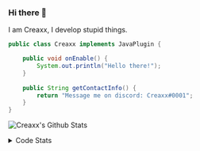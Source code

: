 ### Hi there 👋

I am Creaxx, I develop stupid things. 

```java
public class Creaxx implements JavaPlugin {

    public void onEnable() {
        System.out.println("Hello there!");
    }
    
    public String getContactInfo() {
        return "Message me on discord: Creaxx#0001";
    }
}
```

![Creaxx's Github Stats](https://github-readme-stats.vercel.app/api?username=CreaxxOG&show_icons=true&theme=dark&count_private=true)

<details>
  <summary>Code Stats</summary>

<!--START_SECTION:waka-->
![Code Time](http://img.shields.io/badge/Code%20Time-574%20hrs%2042%20mins-blue)

![Lines of code](https://img.shields.io/badge/From%20Hello%20World%20I%27ve%20Written-9%20Thousand%20lines%20of%20code-blue)

**🐱 My GitHub Data** 

> 🏆 31 Contributions in the Year 2022
 > 
> 📦 378.1 kB Used in GitHub's Storage 
 > 
> 🚫 Not Opted to Hire
 > 
> 📜 1 Public Repository 
 > 
> 🔑 4 Private Repositories  
 > 
**I'm an Early 🐤** 

```text
🌞 Morning    24 commits     ███░░░░░░░░░░░░░░░░░░░░░░   13.79% 
🌆 Daytime    64 commits     █████████░░░░░░░░░░░░░░░░   36.78% 
🌃 Evening    82 commits     ███████████░░░░░░░░░░░░░░   47.13% 
🌙 Night      4 commits      ░░░░░░░░░░░░░░░░░░░░░░░░░   2.3%

```
📅 **I'm Most Productive on Saturday** 

```text
Monday       18 commits     ██░░░░░░░░░░░░░░░░░░░░░░░   10.34% 
Tuesday      15 commits     ██░░░░░░░░░░░░░░░░░░░░░░░   8.62% 
Wednesday    26 commits     ███░░░░░░░░░░░░░░░░░░░░░░   14.94% 
Thursday     22 commits     ███░░░░░░░░░░░░░░░░░░░░░░   12.64% 
Friday       28 commits     ████░░░░░░░░░░░░░░░░░░░░░   16.09% 
Saturday     40 commits     █████░░░░░░░░░░░░░░░░░░░░   22.99% 
Sunday       25 commits     ███░░░░░░░░░░░░░░░░░░░░░░   14.37%

```


📊 **This Week I Spent My Time On** 

```text
💬 Programming Languages: 
Java                     4 hrs 4 mins        ███████████████████░░░░░░   79.4% 
XML                      52 mins             ████░░░░░░░░░░░░░░░░░░░░░   17.21% 
Properties               8 mins              ░░░░░░░░░░░░░░░░░░░░░░░░░   2.73% 
spring.factories         1 min               ░░░░░░░░░░░░░░░░░░░░░░░░░   0.41% 
HTTP Request             0 secs              ░░░░░░░░░░░░░░░░░░░░░░░░░   0.22%

🔥 Editors: 
IntelliJ                 5 hrs 7 mins        █████████████████████████   100.0%

```

**I Mostly Code in Java** 

```text
Java                     4 repos             ████████████████░░░░░░░░░   66.67% 
EJS                      1 repo              ████░░░░░░░░░░░░░░░░░░░░░   16.67% 
Kotlin                   1 repo              ████░░░░░░░░░░░░░░░░░░░░░   16.67%

```



 Last Updated on 27/01/2022 12:34:33 UTC
<!--END_SECTION:waka-->
</details>
